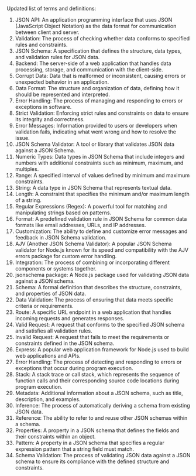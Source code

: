 Updated list of terms and definitions:

1. JSON API: An application programming interface that uses JSON (JavaScript Object Notation) as the data format for communication between client and server.
2. Validation: The process of checking whether data conforms to specified rules and constraints.
3. JSON Schema: A specification that defines the structure, data types, and validation rules for JSON data.
4. Backend: The server-side of a web application that handles data processing, storage, and communication with the client-side.
5. Corrupt Data: Data that is malformed or inconsistent, causing errors or unexpected behavior in an application.
6. Data Format: The structure and organization of data, defining how it should be represented and interpreted.
7. Error Handling: The process of managing and responding to errors or exceptions in software.
8. Strict Validation: Enforcing strict rules and constraints on data to ensure its integrity and correctness.
9. Error Messages: Information provided to users or developers when validation fails, indicating what went wrong and how to resolve the issue.
10. JSON Schema Validator: A tool or library that validates JSON data against a JSON Schema.
11. Numeric Types: Data types in JSON Schema that include integers and numbers with additional constraints such as minimum, maximum, and multiples.
12. Range: A specified interval of values defined by minimum and maximum constraints.
13. String: A data type in JSON Schema that represents textual data.
14. Length: A constraint that specifies the minimum and/or maximum length of a string.
15. Regular Expressions (Regex): A powerful tool for matching and manipulating strings based on patterns.
16. Format: A predefined validation rule in JSON Schema for common data formats like email addresses, URLs, and IP addresses.
17. Customization: The ability to define and customize error messages and feedback in JSON Schema validation.
18. AJV (Another JSON Schema Validator): A popular JSON Schema validator for Node.js known for its speed and compatibility with the AJV errors package for custom error handling.
19. Integration: The process of combining or incorporating different components or systems together.
20. jsonschema package: A Node.js package used for validating JSON data against a JSON schema.
21. Schema: A formal definition that describes the structure, constraints, and properties of JSON data.
22. Data Validation: The process of ensuring that data meets specific criteria or requirements.
23. Route: A specific URL endpoint in a web application that handles incoming requests and generates responses.
24. Valid Request: A request that conforms to the specified JSON schema and satisfies all validation rules.
25. Invalid Request: A request that fails to meet the requirements or constraints defined in the JSON schema.
26. Express: A popular web application framework for Node.js used to build web applications and APIs.
27. Error Handling: The process of detecting and responding to errors or exceptions that occur during program execution.
28. Stack: A stack trace or call stack, which represents the sequence of function calls and their corresponding source code locations during program execution.
29. Metadata: Additional information about a JSON schema, such as title, description, and examples.
30. Inference: The process of automatically deriving a schema from existing JSON data.
31. Reference: The ability to refer to and reuse other JSON schemas within a schema.
32. Properties: A property in a JSON schema that defines the fields and their constraints within an object.
33. Pattern: A property in a JSON schema that specifies a regular expression pattern that a string field must match.
34. Schema Validation: The process of validating JSON data against a JSON schema to ensure its compliance with the defined structure and constraints.